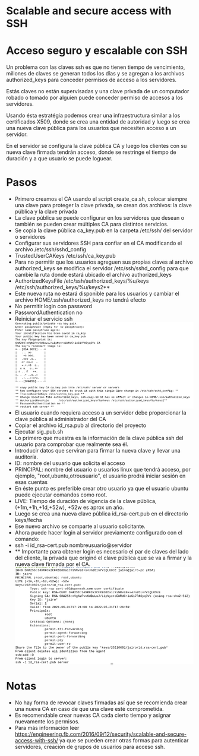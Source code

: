 # Scalable and secure access with SSH
# Acceso seguro y escalable con SSH

Un problema con las claves ssh es que no tienen tiempo de vencimiento,
millones de claves se generan todos los días y se agregan a los archivos
authorized_keys para conceder permisos de acceso a los servidores.

Estás claves no están supervisadas y una clave privada de un computador robado o
tomado por alguien puede conceder permiso de accesos a los servidores.

Usando ésta estratégia podemos crear una infraestructura similar a los 
certificados X509, donde se crea una entidad de autoridad y luego se crea una nueva 
clave pública para los usuarios que necesiten acceso a un servidor.

En el servidor se configura la clave pública CA y luego los clientes con su nueva clave
firmada tendrán acceso, donde se restringe el tiempo de duración y a que usuario se 
puede loguear.

# Pasos
 - Primero creamos el CA usando el script create_ca.sh, colocar siempre una clave para proteger la clave privada, se crean dos archivos: la clave pública y la clave privada
 - La clave pública se puede configurar en los servidores que desean o también se pueden crear múltiples CA para distintos servicios.
 - Se copia la clave pública ca_key.pub en la carpeta /etc/ssh/ del servidor o servidores
 - Configurar sus servidores SSH para confiar en el CA modificando el archivo /etc/ssh/sshd_config
 - TrustedUserCAKeys /etc/ssh/ca_key.pub
 - Para no permitir que los usuarios agreguen sus propias claves al archivo authorized_keys se modifica el servidor /etc/ssh/sshd_config para que cambie la ruta donde estará ubicado el archivo authorized_keys
 - AuthorizedKeysFile      /etc/ssh/authorized_keys/%u/keys /etc/ssh/authorized_keys/%u/keys2**
 - Este nueva ruta no estará disponible para los usuarios y cambiar el archivo HOME/.ssh/authorized_keys no tendrá efecto
 - No permitir login con password
 - PasswordAuthentication no 
 - Reiniciar el servicio ssh
![Screenshot](https://github.com/jgrateron/PKI-SSH/blob/main/images/create_ca.png)
 - El usuario cuando requiera acceso a un servidor debe proporcionar la clave pública al administrador del CA
 - Copiar el archivo id_rsa.pub al directorio del proyecto
 - Ejecutar sig_pub.sh
 - Lo primero que muestra es la información de la clave pública ssh del usuario para comprobar que realmente sea él.
 - Introducir datos que serviran para firmar la nueva clave y llevar una auditoría.
 - ID: nombre del usuario que solicita el acceso
 - PRINCIPAL: nombre del usuario o usuarios linux que tendrá acceso, por ejemplo, "root,ubuntu,otrousuario", el usuario prodrá iniciar sesión en esas cuentas
 - En éste punto es preferible crear otro usuario ya que el usuario ubuntu puede ejecutar comandos como root.
 - LIVE: Tiempo de duración de vigencia de la clave pública, (+1m,+1h,+1d,+52w), +52w es aprox un año.
 - Luego se crea una nueva clave pública id_rsa-cert.pub en el directorio keys/fecha
 - Ese nuevo archivo se comparte al usuario solicitante.
 - Ahora puede hacer login al servidor previamente configurado con el comando:
 - ssh -i id_rsa-cert.pub nombreusuario@servidor
 - ** Importante para obtener login es necesario el par de claves del lado del cliente, la privada que originó el clave pública que se va a firmar y la nueva clave firmada por el CA.
![Screenshot](https://github.com/jgrateron/PKI-SSH/blob/main/images/sign_client.png)
# Notas
 - No hay forma de revocar claves firmadas así que se recomienda crear una nueva CA en caso de que una clave esté comprometida.
 - Es recomendable crear nuevas CA cada cierto tiempo y asignar nuevamente los permisos.
 - Para más información leer https://engineering.fb.com/2016/09/12/security/scalable-and-secure-access-with-ssh/ ya que se pueden crear otras formas para autenticar servidores, creación de grupos de usuarios para acceso ssh.